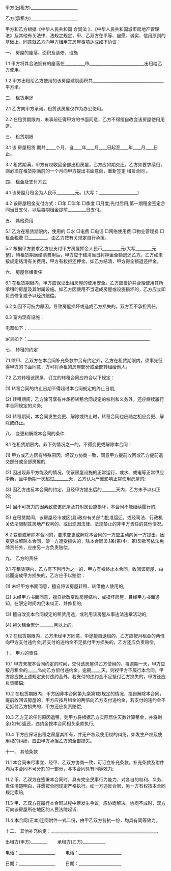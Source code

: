 
 


甲方(出租方)_______________________


乙方(承租方)_______________________


甲方和乙方根据《中华人民共和国
合同法
》、《中华人民共和国城市房地产管理法》及其他有关法律、法规之规定，甲、乙双方在平等、自愿、诚实、信用原则的基础上，同意就乙方向甲方租用其房屋事项达成如下协议：


一、 房屋的座落、面积及装修、设施


1.1 甲方将其合法拥有的座落在__________市___________________________出租给乙方使用。


1.2 甲方出租给乙方使用的该房屋建筑面积共___________________________________平方米。


二、 租赁用途


2.1 乙方向甲方承诺，租赁该房屋仅作为办公使用。


2.2 在租赁期限内，未事前征得甲方的书面同意，乙方不得擅自改变该房屋使用用途。


三、 租赁期限


3.1 该
房屋租赁
期共_____个月，自____年____月____日起至____年____月____日止。


3.2 租赁期满，甲方有权收回全部出租房屋，乙方应如期交还。乙方如要求续租，则必须在租赁期满前的一个月向甲方提出书面意向，重新签定
租赁合同
。


四、 租金及支付方式


4.1 该房屋月租金为人民币_________元。(大写：___________________)


4.2 该房屋租金支付方式：□年 □半年 □季度 □月度;先付后用;第一期租金签定合同当日支付，以后每期租金提前_________日支付。


五、 其他费用


5.1 乙方在租赁期限内，使用的 □水 □电费 □电话 □网络使用费 □物业管理费 □租金税费 □_________，由乙方按有关规定自行承担。


5.2 根据甲方要求乙方应支付甲方房屋押金人民币_________元(大写________元整)，待租赁期满结清费用后，甲方应于结清当日将押金全额退还乙方。乙方如未按规定结清有关费用，甲方有权拒还押金。如乙方结清，甲方得全额退还押金。


六、 房屋修缮责任


6.1 在租赁期限内，甲方应保证出租房屋的使用安全。乙方应爱护并合理使用其所承租的房屋及其附属设施。如乙方因使用不当造成房屋或设施损坏的，乙方应立即负责修复或予以经济赔偿。


6.2 如因不可抗力原因，导致房屋损坏或造成乙方损失的，双方互不承担责任。


6.3 室内现有设施：


电器如下：____________________________________________________________.


家具如下：____________________________________________________________.


七、 转租的约定


7.1 除甲、乙双方在本合同补充条款中另有约定外，乙方在租赁期限内，须事先征得甲方的书面同意，方可将承租的房屋部分或全部转租给他人。


7.2 乙方转租该房屋，订立的转租合同应符合以下规定：


(1) 转租合同的终止日期不得超过本合同规定的终止日期;


(2) 转租期间，乙方除可享有并承担转租合同规定的权利和义务外，还应继续履行本合同规定的义务;


(3) 转租期间，本合同发生变更、解除或终止时，转租合同也应随之相应变更、解除或终止。


八、 变更和解除本合同的条件


8.1 在租赁期限内，非下列情况之一的，不得变更或解除本合同：


(1) 甲方或乙方因有特殊原因，经双方协商一致，同意甲方提前收回或乙方提前退交部分或全部房屋的;


(2) 因出现非甲方能及的情况，使该房屋设施的正常运行，或水、或电等正常供应中断，且中断期一次超过_______天，乙方认为严重影响正常使用房屋的;


(3) 因乙方违反本合同的约定，且经甲方提出后的_______天内，乙方未予以纠正的;


(4) 因不可抗力的因素致使该房屋及其附属设施损坏，本合同不能继续履行的;


(5) 在租赁期间，该房屋经市或区(县)政府有关部门批准运迁，或经司法、行政机关依法限制其房地产权利的，或出现因法律、法规禁止的非甲方责任的其他情况。


8.2 变更或解除本合同的，要求变更或解除本合同的一方应主动向另一方提出，因变更或解除本合同，使一方遭受损失的，除本合同(8.1条)第(4)，第(5)款可依法免除责任外，应由另一方负责赔偿。


九、 乙方的责任


9.1 在租赁期内，乙方有下列行为之一的，甲方有权终止本合同，收回该房屋，由此而造成甲方损失的，乙方应予以赔偿：


(1) 未经甲方书面同意，擅自将该房屋转租、转借他人使用的;


(2) 未经甲方书面同意，擅自拆改变动房屋结构，或损坏房屋，且经甲方书面通知，在限定时间内仍未纠正、并修复的;


(3) 擅自改变本合同规定的租赁用途，或利用该房屋从事违法违章活动的;


(4) 拖欠租金累计_______月以上的。


9.2 在租赁期限内，乙方未经甲方同意，中途擅自退租的，乙方应按月租金的两倍向甲方支付违约金;若支付的违约金不足抵付甲方损失的，乙方还应负责赔偿。


十、 甲方的责任


10.1 甲方未按本合同约定的时间，交付该房屋供乙方使用的，每逾期一天，甲方应按月租金的_____%向乙方偿付违约金。逾期_____天，则视甲方不履行本合同。甲方除应按上述规定支付违约金外，若支付的违约金不足抵付乙方损失的，甲方还应负责赔偿;


10.2 在租赁期限内，甲方因非本合同第九条第1款规定的情况，擅自解除本合同，提前收回该房屋的，甲方应按月租金的两倍向乙方支付违约金，若支付的违约金不足抵付乙方损失的，甲方还应负责赔偿;


10.3 乙方无论任何原因退租，则甲方将根据乙方实际居住天数计算租金，并将剩余(如有)返还，违约金按本合同相关条款执行;


10.4 甲方应保证出租之房屋其所有，并无产权及使用权的纠纷，如发生产权及使用权的纠纷，应由甲方承担乙方的全部损失。


十一、 其他条款


11.1 本合同未尽事宜，经甲、乙双方协商一致，可订立补充条款。补充条款及附件均为本合同不可分割的一部分，与本合同具有同等效力;


11.2 甲、乙双方在签署本合同时，具有完全民事行为能力，对各自的权利、义务、责任清楚明白，并愿按合同规定严格执行。如一方违反合同，另一方有权按本合同规定索赔;


11.3 甲、乙双方在履行本合同过程中若发生争议，应协商解决。协商不成时，双方可向该房屋所在地区的人民法院起诉;


11.4 本合同(正本)连同附件一式二份，由甲乙双方各执一份，均具有同等效力。


十二、 其他补充约定：____________________________________________________.


出租方(甲方)________　　 承租方(乙方)___________


电话：__________________　　 电话：_____________________


日期：__________________ 　　日期：_____________________
 


 

 
 
 
 
 
  


  
 

  


  


  
 
 
 
 

